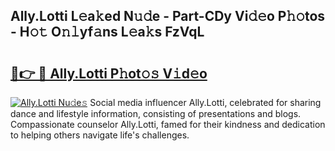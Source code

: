 ## Ally.Lotti L𝚎a𝚔ed N𝚞𝚍e - Part-CDy Vi𝚍𝚎o P𝚑𝚘tos - H𝚘𝚝 O𝚗𝚕yf𝚊ns L𝚎a𝚔s FzVqL

# <h2><a href="http://kf4fr4f.oniu.top/?m=Ally.Lotti">🔗👉 🔴 Ally.Lotti P𝚑ot𝚘𝚜 V𝚒d𝚎o</a></h2>

[![Ally.Lotti Nu𝚍e𝚜](https://i.imgur.com/0qMVB7G.gif)](http://kf4fr4f.oniu.top/?m=Ally.Lotti)
Social media influencer Ally.Lotti, celebrated for sharing dance and lifestyle information, consisting of presentations and blogs. Compassionate counselor Ally.Lotti, famed for their kindness and dedication to helping others navigate life's challenges.  

